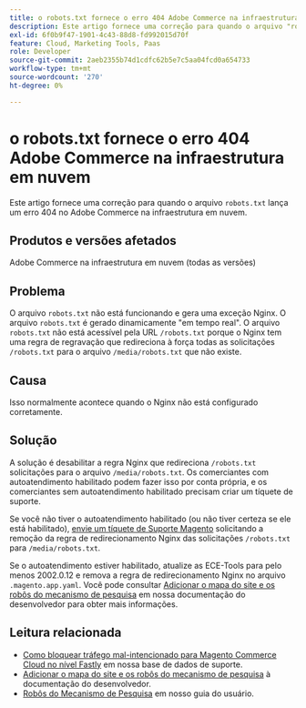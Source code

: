 ```yaml
---
title: o robots.txt fornece o erro 404 Adobe Commerce na infraestrutura em nuvem
description: Este artigo fornece uma correção para quando o arquivo "robots.txt" lança um erro 404 no Adobe Commerce na infraestrutura em nuvem.
exl-id: 6f0b9f47-1901-4c43-88d8-fd992015d70f
feature: Cloud, Marketing Tools, Paas
role: Developer
source-git-commit: 2aeb2355b74d1cdfc62b5e7c5aa04fcd0a654733
workflow-type: tm+mt
source-wordcount: '270'
ht-degree: 0%

---
```


# o robots.txt fornece o erro 404 Adobe Commerce na infraestrutura em nuvem

Este artigo fornece uma correção para quando o arquivo `robots.txt` lança um erro 404 no Adobe Commerce na infraestrutura em nuvem.

## Produtos e versões afetados

Adobe Commerce na infraestrutura em nuvem (todas as versões)

## Problema

O arquivo `robots.txt` não está funcionando e gera uma exceção Nginx. O arquivo `robots.txt` é gerado dinamicamente &quot;em tempo real&quot;. O arquivo `robots.txt` não está acessível pela URL `/robots.txt` porque o Nginx tem uma regra de regravação que redireciona à força todas as solicitações `/robots.txt` para o arquivo `/media/robots.txt` que não existe.

## Causa

Isso normalmente acontece quando o Nginx não está configurado corretamente.

## Solução

A solução é desabilitar a regra Nginx que redireciona `/robots.txt` solicitações para o arquivo `/media/robots.txt`. Os comerciantes com autoatendimento habilitado podem fazer isso por conta própria, e os comerciantes sem autoatendimento habilitado precisam criar um tíquete de suporte.

Se você não tiver o autoatendimento habilitado (ou não tiver certeza se ele está habilitado), [envie um tíquete de Suporte Magento](/help/help-center-guide/help-center/magento-help-center-user-guide.md#submit-ticket) solicitando a remoção da regra de redirecionamento Nginx das solicitações `/robots.txt` para `/media/robots.txt`.

Se o autoatendimento estiver habilitado, atualize as ECE-Tools para pelo menos 2002.0.12 e remova a regra de redirecionamento Nginx no arquivo `.magento.app.yaml`. Você pode consultar [Adicionar o mapa do site e os robôs do mecanismo de pesquisa](https://experienceleague.adobe.com/docs/commerce-cloud-service/user-guide/configure-store/robots-sitemap.html) em nossa documentação do desenvolvedor para obter mais informações.

## Leitura relacionada

* [Como bloquear tráfego mal-intencionado para Magento Commerce Cloud no nível Fastly](/help/how-to/general/block-malicious-traffic-for-magento-commerce-on-fastly-level.md) em nossa base de dados de suporte.
* [Adicionar o mapa do site e os robôs do mecanismo de pesquisa](https://experienceleague.adobe.com/en/docs/commerce-cloud-service/user-guide/configure-store/robots-sitemap) à documentação do desenvolvedor.
* [Robôs do Mecanismo de Pesquisa](https://experienceleague.adobe.com/docs/commerce-admin/marketing/seo/seo-overview.html#search-engine-robots) em nosso guia do usuário.
